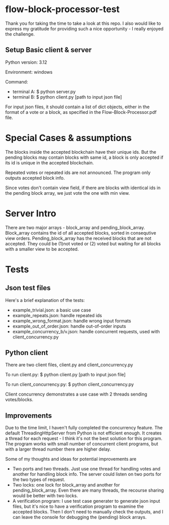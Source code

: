 # flow-block-processor-test
<p>Thank you for taking the time to take a look at this repo. I also would like to express my gratitude for providing such a nice opportunity - I really enjoyed the challenge. </p>

<h2> Setup Basic client & server</h2>
<p>Python version: 3.12</p>
<p>Environment: windows</p>
<p>Command:</p>
<ul>
    <li>terminal A: $ python server.py</li>
    <li>terminal B: $ python client.py [path to input json file]</li>
</ul>
<p>For input json files, it should contain a list of dict objects, either in the format of a vote or a block, as specified in the Flow-Block-Processor.pdf file.</p>
<h1>Special Cases & assumptions </h1>
<p> The blocks inside the accepted blockchain have their unique ids. But the pending blocks may contain blocks with same id, a block is only accepted if its id is unique in the accepted blockchain.</p>
<p> Repeated votes or repeated ids are not announced. The program only outputs accepted block info.</p>
<p> Since votes don't contain view field, if there are blocks with identical ids in the pending block array, we just vote the one with min view.</p>

<h1>Server Intro</h1>
<p> There are two major arrays - block_array and pending_block_array.
Block_array contains the id of all accepted blocks, sorted in consequtive view orders. 
Pending_block_array has the received blocks that are not accepted. They could be (1)not voted or (2) voted but waiting for all blocks with a smaller view to be accepted.</p>

<h1>Tests</h1>
<h2>Json test files</h2>
<p> Here's a brief explanation of the tests:</p>
<ul>
    <li>example_trivial.json: a basic use case</li>
    <li>example_repeats.json: handle repeated ids</li>
    <li>example_wrong_format.json: handle wrong input formats</li>
    <li>example_out_of_order.json: handle out-of-order inputs</li>
    <li>example_concurrency_b/v.json: handle concurrent requests, used with client_concurrency.py</li>
</ul>

<h2>Python client</h2>
<p>There are two client files, client.py and client_concurrency.py</p>
<p>To run client.py: $ python client.py [path to input json file]</p>
<p>To run client_concurrency.py: $ python client_concurrency.py</p>
<p>Client concurrency demonstrates a use case with 2 threads sending votes/blocks.</p>

<h2>Improvements</h2>
<p>Due to the time limit, I haven't fully completed the concurrency feature. The default ThreadingHttpServer from Python is not efficient enough. It creates a thread for each request - I think it's not the best solution for this program. The program works with small number of concurrent client programs, but with a larger thread number there are higher delay. </p>
<p>Some of my thoughts and ideas for potential improvements are</p>
<ul>
    <li> Two ports and two threads. Just use one thread for handling votes and another for handling block info. The server could listen on two ports for the two types of request.</li>
    <li> Two locks: one lock for block_array and another for pending_block_array. Even there are many threads, the recourse sharing would be better with two locks.</li>
    <li> A verification program: I use test case generater to generate json input files, but it's nice to have a verification program to examine the accepted blocks. Then I don't need to manually check the outputs, and I can leave the console for debugging the (pending) block arrays. </li>
</ul>